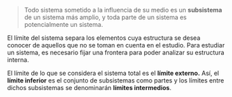 > Todo sistema sometido a la influencia de su medio es un **subsistema** de un sistema más amplio, y toda parte de un sistema es potencialmente un sistema.

El límite del sistema separa los elementos cuya estructura se desea conocer de aquellos que no se toman en cuenta en el estudio. Para estudiar un sistema, es necesario fijar una frontera para poder analizar su estructura interna.

El límite de lo que se considera el sistema total es el **límite externo.**
Así, el **límite inferior** es el conjunto de subsistemas como partes y los límites entre dichos subsistemas se denominarán **límites intermedios**.
